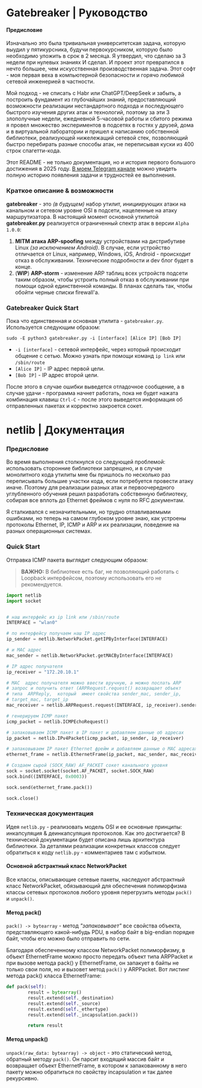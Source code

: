 # Gatebreaker | Руководство
#### Предисловие
Изначально это была тривиальная университетская задача, которую выудил у пятикурсника, будучи первокурсником, которую было необходимо уложить в срок в 2 месяца. Я утвердил, что сделаю за 3 недели при нулевых знаниях И сделал. И проект этот превратился в нечто большее, чем искусственная производственная задача. Этот софт - моя первая веха в компьютерной безопасности и горячо любимой сетевой инженерией в частности.

Мой подход - не списать с Habr или ChatGPT/DeepSeek и забыть, а построить фундамент из глубочайших знаний, предоставляющий возможности реализации нестандартного подхода и последующего быстрого изучения других атак и технологий, поэтому за эти 3 злополучные недели, ежедневной 5-часовой работы и сбитого режима я провел множество экспериментов в подсетях в гостях у друзей, дома и в виртуальной лаборатории и пришел к написанию собственной библиотеки, реализующей нижележащий сетевой стек, позволяющий быстро перебирать разные способы атак, не переписывая куски из 400 строк спагетти-кода.

Этот README - не только документация, но и история первого большого достижения в 2025 году. [В моем Telegram канале](https://t.me/webpodolsk/105) можно увидеть полную историю появления задачи и трудностей ее выполнения.

### Краткое описание & возможности
**gatebreaker** - это *(в будущем)* набор утилит, инициирующих атаки на канальном и сетевом уровне OSI в подсети, нацеленные на атаку маршрутизатора. В настоящий момент основной утилитой **gatebreaker.py** реализуется ограниченный спектр атак в версии `Alpha 1.0.0`:

1. **MITM атака ARP-spoofing** между устройствами на дистрибутиве Linux *(за исключением Android)*. В случае, если устройство отличается от Linux, например, Windows, iOS, Android - происходит отказ в обслуживании. Технические подробности и dev блог будет в конце.
2. (**WIP**) **ARP-storm** - изменение ARP таблиц всех устройств подсети таким образом, чтобы устроить полный отказ в обслуживании при помощи одной единственной команды. В планах сделать так, чтобы обойти черные списки firewall'а. 

### Gatebreaker Quick Start
Пока что единственная и основная утилита - `gatebreaker.py`. Используется следующим образом:

```
sudo -E python3 gatebreaker.py -i [interface] [Alice IP] [Bob IP]
```
- `-i [interface]` - сетевой интерфейс, через который происходит общение с сетью. Можно узнать при помощи команд `ip link` или `/sbin/route`
- `[Alice IP]` - IP адрес первой цели.
- `[Bob IP]` - IP адрес второй цели.

После этого в случае ошибки выведется отладочное сообщение, а в случае удачи - программа начнет работать, пока не будет нажата комбинация клавиш `Ctrl-C` - после этого выведется информация об отправленных пакетах и корректно закроется сокет.

# netlib | Документация
### Предисловие
Во время выполнения столкнулся со следующей проблемой: использовать сторонние библиотеки запрещено, и в случае монолитного кода утилиты мне бы пришлось по несколько раз переписывать большие участки кода, если потребуется провести атаку иначе. Поэтому для реализации разных атак и первоочередного углубленного обучения решил разработать собственную библиотеку, собирая все вплоть до Ethernet фреймов с нуля по RFC документам. 

Я сталкивался с незначительными, но трудно отлавливаемыми ошибками, но теперь на самом глубоком уровне знаю, как устроены протоколы Ethernet, IP, ICMP и ARP и их реализации, поведение на разных операционных системах.

### Quick Start
Отправка ICMP пакета выглядит следующим образом:

> **ВАЖНО:** В библиотеке есть баг, не позволяющий работать с Loopback интерфейсом, поэтому использовать его не рекомендуется.

```python
import netlib
import socket


# наш интерфейс из ip link или /sbin/route
INTERFACE = "wlan0"

# по интерфейсу получаем наш IP адрес
ip_sender = netlib.NetworkPacket.getIPByInterface(INTERFACE)

# и MAC адрес
mac_sender = netlib.NetworkPacket.getMACByInterface(INTERFACE)

# IP адрес получателя
ip_receiver = "172.20.10.1"

# MAC  адрес получателя можно ввести вручную, а можно послать ARP
# запрос и получить ответ (ARPRequest.request() возвращает объект
# типа  ARPReply,  который  имеет свойства sender_mac, sender_ip,
# target_mac, target_ip
mac_receiver = netlib.ARPRequest.request(INTERFACE, ip_receiver).sender_mac

# генерируем ICMP пакет
icmp_packet = netlib.ICMPEchoRequest()

# запаковываем ICMP пакет в IP пакет и добавляем данные об адресах
ip_packet = netlib.IPv4Packet(icmp_packet, ip_sender, ip_receiver)

# запаковываем IP пакет Ethernet фрейм и добавляем данные о MAC адресах
ethernet_frame = netlib.EthernetFrame(ip_packet, mac_sender, mac_receiver)

# Создаем сырой (SOCK_RAW) AF_PACKET сокет канального уровня
sock = socket.socket(socket.AF_PACKET, socket.SOCK_RAW)
sock.bind((INTERFACE, 0x0003))

sock.send(ethernet_frame.pack())

sock.close()
```

### Техническая документация
Идея `netlib.py` - реализовать модель OSI и ее основные принципы: инкапсуляция & деинкапсуляция протоколов. Как это достигается? В технической документации будет описана лишь архитектура библиотеки. За деталями реализации конкретных классов следует обратиться к коду `netlib.py` - комментариев там с избытком.

#### Основной абстрактный класс NetworkPacket
Все классы, описывающие сетевые пакеты, наследуют абстрактный класс NetworkPacket, обязывающий для обеспечения полиморфизма классы сетевых протоколов любого уровня перегрузить методы `pack()` и `unpack()`.

#### Метод pack()
`pack() -> bytearray` - метод *"запаковывает"* все свойства объекта, представляющего какой-нибудь PDU, в набор байт в big-endian порядке байт, чтобы его можно было отправить по сети.

Благодаря обеспеченному классом NetworkPacket полиморфизму, в объект EthernetFrame можно просто передать объект типа ARPPacket и при вызове метода pack() у EthernetFrame, он запакует в байты не только свои поля, но и вызовет метод `pack()` у ARPPacket. Вот листинг метода pack() класса EthernetFrame:

```python
def pack(self):
        result = bytearray()
        result.extend(self._destination)
        result.extend(self._source)
        result.extend(self._ethertype)
        result.extend(self._incapsulation.pack())

        return result
```

#### Метод unpack()
`unpack(raw_data: bytearray) -> object` - это статический метод, обратный методу `pack()`. Он парсит входящий массив байт и возвращает объект EthernetFrame, в котором к запакованному в него пакету можно обратиться по свойству incapsulation и так далее рекурсивно.